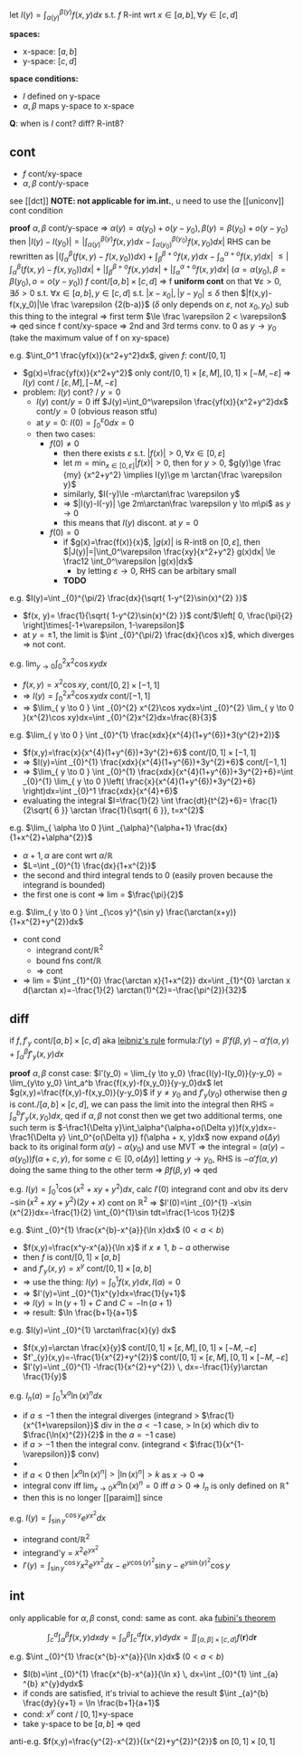 let $I(y)=\int_{\alpha(y)}^{\beta(y)} f(x,y)dx$
s.t. $f$ R-int wrt $x\in[a,b], \forall y\in[c,d]$

**spaces:**
- x-space: $[a,b]$
- y-space: $[c,d]$

**space conditions:**
- $I$ defined on y-space
- $\alpha,\beta$ maps y-space to x-space

**Q**: when is $I$ cont? diff? R-int8?

## cont
- $f$ cont/xy-space
- $\alpha, \beta$ cont/y-space

see [[dct]]
**NOTE: not applicable for im.int.**, u need to use the [[uniconv]] cont condition

**proof**
$\alpha, \beta$ cont/y-space => $\alpha(y)=\alpha(y_0)+o(y-y_0), \beta(y)=\beta(y_0)+o(y-y_0)$
then
$|I(y)-I(y_0)|=|\int_{\alpha(y)}^{\beta(y)} f(x,y)dx - \int_{\alpha(y_0)}^{\beta(y_0)}f(x,y_0)dx|$
RHS can be rewritten as
$|(\int_{\alpha}^{\beta}(f(x,y)-f(x,y_0))dx) + \int_{\beta}^{\beta+o}f(x,y)dx-\int_{\alpha}^{\alpha+o}f(x,y)dx|$
$\le |\int_{\alpha}^{\beta}(f(x,y)-f(x,y_0))dx| + |\int_{\beta}^{\beta+o}f(x,y)dx| + |\int_{\alpha}^{\alpha+o}f(x,y)dx|$
($\alpha=\alpha(y_0), \beta=\beta(y_0), o=o(y-y_0)$)
$f$ cont/$[a,b]\times[c,d]$ => f **uniform cont** on that
$\forall \varepsilon > 0, \exists \delta > 0$ s.t. $\forall x \in [a,b], y\in [c,d]$ s.t. $|x-x_0|, |y-y_0| \le \delta$ then
$|f(x,y)-f(x,y_0)|\le \frac \varepsilon {2(b-a)}$ ($\delta$ only depends on $\varepsilon$, not $x_{0},y_{0}$)
sub this thing to the integral => first term $\le \frac \varepsilon 2 < \varepsilon$ => qed
since f cont/xy-space => 2nd and 3rd terms conv. to 0 as $y \to y_0$ (take the maximum value of f on xy-space)

e.g. $\int_0^1 \frac{yf(x)}{x^2+y^2}dx$, given $f$: cont/$[0,1]$
- $g(x)=\frac{yf(x)}{x^2+y^2}$ only cont/$[0,1]\times[\varepsilon,M], [0,1]\times[-M,-\varepsilon]$ => $I(y)$ cont / $[\varepsilon, M], [-M, -\varepsilon]$
- problem: $I(y)$ cont? / $y=0$
	- $I(y)$ cont/$y=0$ iff $J(y)=\int_0^\varepsilon \frac{yf(x)}{x^2+y^2}dx$ cont/$y=0$ (obvious reason stfu)
	- at $y=0$: $I(0)=\int_0^\varepsilon 0dx = 0$
	- then two cases:
		- $f(0)\ne0$
			- then there exists $\varepsilon$ s.t. $|f(x)| > 0, \forall x\in[0,\varepsilon]$
			- let $m=\min_{x\in[0,\varepsilon]} |f(x)|>0$, then for $y > 0$, $g(y)\ge \frac {my} {x^2+y^2} \implies I(y)\ge m \arctan{\frac \varepsilon y}$
			- similarly, $I(-y)\le -m\arctan\frac \varepsilon y$
			- => $|I(y)-I(-y)| \ge 2m\arctan\frac \varepsilon y \to m\pi$ as $y \to 0$
			- this means that $I(y)$ discont. at $y=0$
		- $f(0)=0$
			- if $g(x)=\frac{f(x)}{x}$, $|g(x)|$ is R-int8 on $[0,\varepsilon]$, then $|J(y)|=|\int_0^\varepsilon \frac{xy}{x^2+y^2} g(x)dx| \le \frac12 \int_0^\varepsilon |g(x)|dx$
				- by letting $\varepsilon \to 0$, RHS can be arbitary small
			- **TODO**



e.g. $I(y)=\int _{0}^{\pi/2} \frac{dx}{\sqrt{ 1-y^{2}\sin(x)^{2} }}$
- $f(x, y)= \frac{1}{\sqrt{ 1-y^{2}\sin(x)^{2} }}$ cont/$\left[ 0, \frac{\pi}{2} \right]\times[-1+\varepsilon, 1-\varepsilon]$
- at $y=\pm1$, the limit is $\int _{0}^{\pi/2} \frac{dx}{\cos x}$, which diverges => not cont.

e.g. $\lim_{ y \to 0 } \int _{0}^{2} x^{2}\cos xydx$
- $f(x, y)=x^{2}\cos xy$, cont/$[0,2]\times[-1,1]$
- => $I(y)=\int _{0}^{2} x^{2}\cos xydx$ cont/$[-1,1]$
- => $\lim_{ y \to 0 } \int _{0}^{2} x^{2}\cos xydx=\int _{0}^{2} \lim_{ y \to 0 }(x^{2}\cos xy)dx=\int _{0}^{2}x^{2}dx=\frac{8}{3}$

e.g. $\lim_{ y \to 0 } \int _{0}^{1} \frac{xdx}{x^{4}(1+y^{6})+3(y^{2}+2)}$
- $f(x,y)=\frac{x}{x^{4}(1+y^{6})+3y^{2}+6}$ cont/$[0,1]\times[-1,1]$
- => $I(y)=\int _{0}^{1} \frac{xdx}{x^{4}(1+y^{6})+3y^{2}+6}$ cont/$[-1,1]$
- => $\lim_{ y \to 0 } \int _{0}^{1} \frac{xdx}{x^{4}(1+y^{6})+3y^{2}+6}=\int _{0}^{1} \lim_{ y \to 0 }\left( \frac{x}{x^{4}(1+y^{6})+3y^{2}+6} \right)dx=\int _{0}^1 \frac{xdx}{x^{4}+6}$
- evaluating the integral $I=\frac{1}{2} \int \frac{dt}{t^{2}+6}= \frac{1}{2\sqrt{ 6 }} \arctan \frac{1}{\sqrt{ 6 }}, t=x^{2}$

e.g. $\lim_{ \alpha \to 0 }\int _{\alpha}^{\alpha+1} \frac{dx}{1+x^{2}+\alpha^{2}}$
- $\alpha+1, \alpha$ are cont wrt $\alpha$/$\mathbb R$
- $L=\int _{0}^{1} \frac{dx}{1+x^{2}}$
- the second and third integral tends to 0 (easily proven because the integrand is bounded)
- the first one is cont => lim = $\frac{\pi}{2}$

e.g. $\lim_{ y \to 0 } \int _{\cos y}^{\sin y} \frac{\arctan(x+y)}{1+x^{2}+y^{2}}dx$
- cont cond
	- integrand cont/$\mathbb R^2$
	- bound fns cont/$\mathbb R$
	- => cont
- => lim = $\int _{1}^{0} \frac{\arctan x}{1+x^{2}} dx=\int _{1}^{0} \arctan x d(\arctan x)=-\frac{1}{2} \arctan(1)^{2}=-\frac{\pi^{2}}{32}$

## diff
if $f, f'_y$ cont/$[a,b]\times[c,d]$
aka [leibniz's rule](https://en.wikipedia.org/wiki/Leibniz_integral_rule)
formula:$I'(y)=\beta'f(\beta,y)-\alpha'f(\alpha,y)+\int_ \alpha ^ \beta f'_y(x,y)dx$

**proof**
$\alpha, \beta$ const case:
	$I'(y_0) = \lim_{y \to y_0} \frac{I(y)-I(y_0)}{y-y_0} = \lim_{y\to y_0} \int_a^b \frac{f(x,y)-f(x,y_0)}{y-y_0}dx$
	let $g(x,y)=\frac{f(x,y)-f(x,y_0)}{y-y_0}$ if $y \ne y_0$ and $f'_y(y_0)$ otherwise
	then $g$ is cont./$[a,b]\times[c,d]$, we can pass the limit into the integral
	then RHS = $\int_a^b f'_y(x, y_0)dx$, qed
if $\alpha, \beta$ not const
	then we get two additional terms, one such term is $-\frac1{\Delta y}\int_\alpha^{\alpha+o(\Delta y)}f(x,y)dx=-\frac1{\Delta y} \int_0^{o(\Delta y)} f(\alpha + x, y)dx$
	now expand $o(\Delta y)$ back to its original form $\alpha(y)-\alpha(y_0)$
	and use MVT => the integral = $(\alpha(y)-\alpha(y_0))f(\alpha+c,y)$, for some $c\in[0, o(\Delta y)]$
	letting $y \to y_0$, RHS is $-\alpha'f(\alpha,y)$
	doing the same thing to the other term => $\beta f(\beta, y)$
	=> qed

e.g. $I(y)=\int _{0}^{1} \cos(x^{2}+xy+y^{2})dx$, calc $I'(0)$
integrand cont and obv its derv $-\sin(x^{2}+xy+y^{2})(2y+x)$ cont on $\mathbb R^2$
=> $I'(0)=\int _{0}^{1} -x\sin (x^{2})dx=-\frac{1}{2} \int_{0}^{1}\sin tdt=\frac{1-\cos 1}{2}$

e.g. $\int _{0}^{1} \frac{x^{b}-x^{a}}{\ln x}dx$ ($0<a<b$)
- $f(x,y)=\frac{x^y-x^{a}}{\ln x}$ if $x \neq 1$, $b-a$ otherwise
- then $f$ is cont/$[0,1]\times[a,b]$
- and $f'_{y}(x,y)=x^y$ cont/$[0,1]\times[a,b]$
- => use the thing: $I(y)=\int _{0}^{1} f(x,y)dx, I(a)=0$
- => $I'(y)=\int _{0}^{1}x^{y}dx=\frac{1}{y+1}$
- => $I(y)=\ln(y+1)+C$ and $C=-\ln(a+1)$
- => result: $\ln \frac{b+1}{a+1}$

e.g. $I(y)=\int _{0}^{1} \arctan\frac{x}{y} dx$
- $f(x,y)=\arctan \frac{x}{y}$ cont/$[0,1]\times[\varepsilon, M], [0,1]\times[-M, -\varepsilon]$
- $f'_{y}(x,y)=-\frac{1}{x^{2}+y^{2}}$ cont/$[0,1]\times[\varepsilon, M], [0,1]\times[-M, -\varepsilon]$
- $I'(y)=\int _{0}^{1} -\frac{1}{x^{2}+y^{2}} \, dx=-\frac{1}{y}\arctan \frac{1}{y}$

e.g. $I_{n}(a)=\int _{0}^{1} x^{a}\ln(x)^{n}dx$
- if $a\leq-1$ then the integral diverges (integrand > $\frac{1}{x^{1+\varepsilon}}$ div in the $a<-1$ case, > $\ln(x)$ which div to $\frac{\ln(x)^{2}}{2}$ in the $a=-1$ case)
- if $a>-1$ then the integral conv. (integrand < $\frac{1}{x^{1-\varepsilon}}$ conv)
- 
- if $a<0$ then $|x^{a}\ln(x)^{n}| > |\ln(x)^{n}| > k$ as $x \to 0$ => 
- integral conv iff $\lim_{ x \to 0 } x^{a}\ln(x)^{n}=0$ iff $a>0$ => $I_{n}$ is only defined on $\mathbb R^{+}$
- then this is no longer [[paraim]] since 

e.g. $I(y)=\int _{\sin y}^{\cos y} e^{ yx^{2} }dx$
- integrand cont/$\mathbb R^{2}$
- integrand'y = $x^{2}e^{ yx^{2} }$
- $I'(y)=\int _{\sin y}^{\cos y} x^{2}e^{ yx^{2} } dx-e^{ y\cos(y)^{2} }\sin y-e^{ y\sin(y)^{2} }\cos y$

## int
only applicable for $\alpha, \beta$ const, cond: same as cont.
aka [fubini's theorem](https://en.wikipedia.org/wiki/Fubini's_theorem)

$$
\int_c^d \int_\alpha^\beta f(x,y)dxdy=\int_\alpha^\beta \int_c^d f(x,y)dydx = \iint_{[\alpha,\beta]\times[c,d]} f(\mathbf{r})d\mathbf{r}
$$

e.g. $\int _{0}^{1} \frac{x^{b}-x^{a}}{\ln x}dx$ ($0<a<b$)
- $I(b)=\int _{0}^{1} \frac{x^{b}-x^{a}}{\ln x} \, dx=\int _{0}^{1} \int _{a} ^{b} x^{y}dydx$
- if conds are satisfied, it's trivial to achieve the result $\int _{a}^{b} \frac{dy}{y+1} = \ln \frac{b+1}{a+1}$
- cond: $x^{y}$ cont / $[0,1]\times$y-space
- take y-space to be $[a,b]$ => qed

anti-e.g. $f(x,y)=\frac{y^{2}-x^{2}}{(x^{2}+y^{2})^{2}}$ on $[0,1]\times[0,1]$
